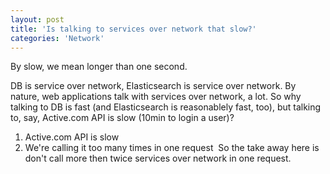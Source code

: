 ```yaml
---
layout: post
title: 'Is talking to services over network that slow?'
categories: 'Network'
---
```


By slow, we mean longer than one second. 

DB is service over network, Elasticsearch is service over network. By nature, web applications talk with services over network, a lot. 
So why talking to DB is fast (and Elasticsearch is reasonablely fast, too), but talking to, say, Active.com API is slow (10min to login a user)? 
1. Active.com API is slow 
2. We're calling it too many times in one request  
So the take away here is don't call more then twice services over network in one request. 
